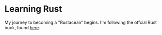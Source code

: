 # Learning Rust
My journey to becoming a "Rustacean" begins.
I'm following the offcial Rust book, found [here](https://doc.rust-lang.org/book/title-page.html).

